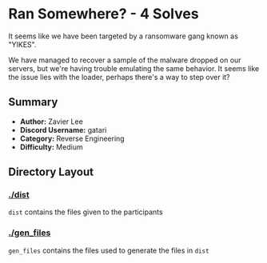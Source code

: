# Ran Somewhere? - 4 Solves
It seems like we have been targeted by a ransomware gang known as "YIKES". 

We have managed to recover a sample of the malware dropped on our servers, but we're having trouble emulating the same behavior. It seems like the issue lies with the loader, perhaps there's a way to step over it?

## Summary
- **Author:** Zavier Lee
- **Discord Username:** gatari
- **Category:** Reverse Engineering
- **Difficulty:** Medium

## Directory Layout

### [./dist](./dist)
`dist` contains the files given to the participants

### [./gen_files](./gen_files)
`gen_files` contains the files used to generate the files in `dist`

